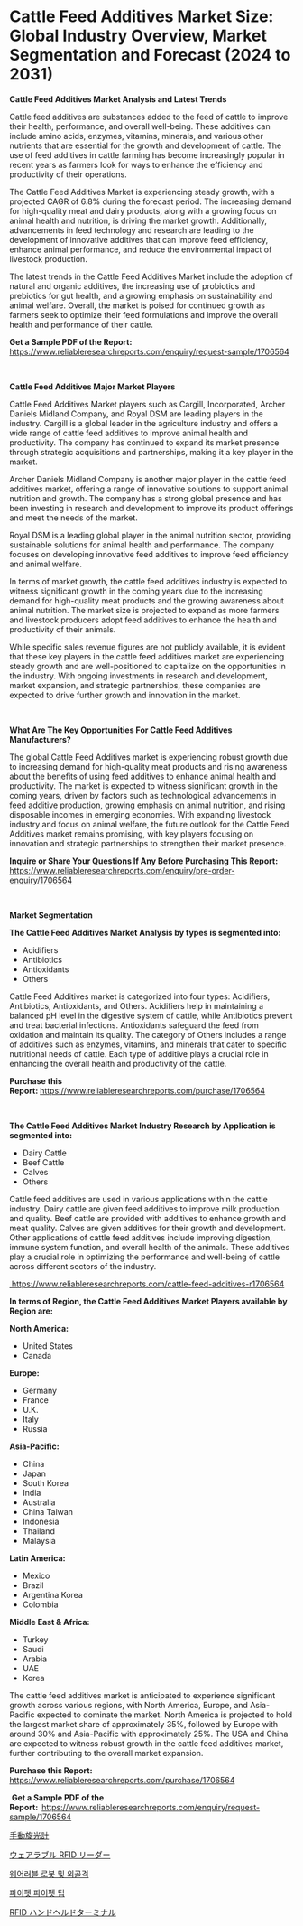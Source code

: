 <p><h1>Cattle Feed Additives Market Size: Global Industry Overview, Market Segmentation and Forecast (2024 to 2031)</h1></p><p><strong>Cattle Feed Additives Market Analysis and Latest Trends</strong></p>
<p><p>Cattle feed additives are substances added to the feed of cattle to improve their health, performance, and overall well-being. These additives can include amino acids, enzymes, vitamins, minerals, and various other nutrients that are essential for the growth and development of cattle. The use of feed additives in cattle farming has become increasingly popular in recent years as farmers look for ways to enhance the efficiency and productivity of their operations.</p><p>The Cattle Feed Additives Market is experiencing steady growth, with a projected CAGR of 6.8% during the forecast period. The increasing demand for high-quality meat and dairy products, along with a growing focus on animal health and nutrition, is driving the market growth. Additionally, advancements in feed technology and research are leading to the development of innovative additives that can improve feed efficiency, enhance animal performance, and reduce the environmental impact of livestock production.</p><p>The latest trends in the Cattle Feed Additives Market include the adoption of natural and organic additives, the increasing use of probiotics and prebiotics for gut health, and a growing emphasis on sustainability and animal welfare. Overall, the market is poised for continued growth as farmers seek to optimize their feed formulations and improve the overall health and performance of their cattle.</p></p>
<p><strong>Get a Sample PDF of the Report:&nbsp;</strong> <a href="https://www.reliableresearchreports.com/enquiry/request-sample/1706564">https://www.reliableresearchreports.com/enquiry/request-sample/1706564</a></p>
<p>&nbsp;</p>
<p><strong>Cattle Feed Additives Major Market Players</strong></p>
<p><p>Cattle Feed Additives Market players such as Cargill, Incorporated, Archer Daniels Midland Company, and Royal DSM are leading players in the industry. Cargill is a global leader in the agriculture industry and offers a wide range of cattle feed additives to improve animal health and productivity. The company has continued to expand its market presence through strategic acquisitions and partnerships, making it a key player in the market.</p><p>Archer Daniels Midland Company is another major player in the cattle feed additives market, offering a range of innovative solutions to support animal nutrition and growth. The company has a strong global presence and has been investing in research and development to improve its product offerings and meet the needs of the market.</p><p>Royal DSM is a leading global player in the animal nutrition sector, providing sustainable solutions for animal health and performance. The company focuses on developing innovative feed additives to improve feed efficiency and animal welfare.</p><p>In terms of market growth, the cattle feed additives industry is expected to witness significant growth in the coming years due to the increasing demand for high-quality meat products and the growing awareness about animal nutrition. The market size is projected to expand as more farmers and livestock producers adopt feed additives to enhance the health and productivity of their animals.</p><p>While specific sales revenue figures are not publicly available, it is evident that these key players in the cattle feed additives market are experiencing steady growth and are well-positioned to capitalize on the opportunities in the industry. With ongoing investments in research and development, market expansion, and strategic partnerships, these companies are expected to drive further growth and innovation in the market.</p></p>
<p>&nbsp;</p>
<p><strong>What Are The Key Opportunities For Cattle Feed Additives Manufacturers?</strong></p>
<p><p>The global Cattle Feed Additives market is experiencing robust growth due to increasing demand for high-quality meat products and rising awareness about the benefits of using feed additives to enhance animal health and productivity. The market is expected to witness significant growth in the coming years, driven by factors such as technological advancements in feed additive production, growing emphasis on animal nutrition, and rising disposable incomes in emerging economies. With expanding livestock industry and focus on animal welfare, the future outlook for the Cattle Feed Additives market remains promising, with key players focusing on innovation and strategic partnerships to strengthen their market presence.</p></p>
<p><strong>Inquire or Share Your Questions If Any Before Purchasing This Report:</strong> <a href="https://www.reliableresearchreports.com/enquiry/pre-order-enquiry/1706564">https://www.reliableresearchreports.com/enquiry/pre-order-enquiry/1706564</a></p>
<p>&nbsp;</p>
<p><strong>Market Segmentation</strong></p>
<p><strong>The Cattle Feed Additives Market Analysis by types is segmented into:</strong></p>
<p><ul><li>Acidifiers</li><li>Antibiotics</li><li>Antioxidants</li><li>Others</li></ul></p>
<p><p>Cattle Feed Additives market is categorized into four types: Acidifiers, Antibiotics, Antioxidants, and Others. Acidifiers help in maintaining a balanced pH level in the digestive system of cattle, while Antibiotics prevent and treat bacterial infections. Antioxidants safeguard the feed from oxidation and maintain its quality. The category of Others includes a range of additives such as enzymes, vitamins, and minerals that cater to specific nutritional needs of cattle. Each type of additive plays a crucial role in enhancing the overall health and productivity of the cattle.</p></p>
<p><strong>Purchase this Report:&nbsp;</strong><a href="https://www.reliableresearchreports.com/purchase/1706564">https://www.reliableresearchreports.com/purchase/1706564</a></p>
<p>&nbsp;</p>
<p><strong>The Cattle Feed Additives Market Industry Research by Application is segmented into:</strong></p>
<p><ul><li>Dairy Cattle</li><li>Beef Cattle</li><li>Calves</li><li>Others</li></ul></p>
<p><p>Cattle feed additives are used in various applications within the cattle industry. Dairy cattle are given feed additives to improve milk production and quality. Beef cattle are provided with additives to enhance growth and meat quality. Calves are given additives for their growth and development. Other applications of cattle feed additives include improving digestion, immune system function, and overall health of the animals. These additives play a crucial role in optimizing the performance and well-being of cattle across different sectors of the industry.</p></p>
<p><a href="https://www.reliableresearchreports.com/cattle-feed-additives-r1706564">&nbsp;https://www.reliableresearchreports.com/cattle-feed-additives-r1706564</a></p>
<p><strong>In terms of Region, the Cattle Feed Additives Market Players available by Region are:</strong></p>
<p>
    <p> <strong> North America: </strong>
        <ul>
            <li>United States</li>
            <li>Canada</li>
        </ul>
        </p> 
    <p> <strong> Europe: </strong>
        <ul>
            <li>Germany</li>
            <li>France</li>
            <li>U.K.</li>
            <li>Italy</li>
            <li>Russia</li>
        </ul>
        </p> 
    <p> <strong> Asia-Pacific: </strong>
        <ul>
            <li>China</li>
            <li>Japan</li>
            <li>South Korea</li>
            <li>India</li>
            <li>Australia</li>
            <li>China Taiwan</li>
            <li>Indonesia</li>
            <li>Thailand</li>
            <li>Malaysia</li>
        </ul>
        </p> 
    <p> <strong> Latin America: </strong>
        <ul>
            <li>Mexico</li>
            <li>Brazil</li>
            <li>Argentina Korea</li>
            <li>Colombia</li>
        </ul>
        </p> 
    <p> <strong> Middle East & Africa: </strong>
        <ul>
            <li>Turkey</li>
            <li>Saudi</li>
            <li>Arabia</li>
            <li>UAE</li>
            <li>Korea</li>
        </ul>
    </p>
    </p>
<p><p>The cattle feed additives market is anticipated to experience significant growth across various regions, with North America, Europe, and Asia-Pacific expected to dominate the market. North America is projected to hold the largest market share of approximately 35%, followed by Europe with around 30% and Asia-Pacific with approximately 25%. The USA and China are expected to witness robust growth in the cattle feed additives market, further contributing to the overall market expansion.</p></p>
<p><strong>Purchase this Report: </strong><a href="https://www.reliableresearchreports.com/purchase/1706564">https://www.reliableresearchreports.com/purchase/1706564</a></p>
<p>&nbsp;<strong>Get a Sample PDF of the Report:&nbsp;&nbsp;</strong><a href="https://www.reliableresearchreports.com/enquiry/request-sample/1706564">https://www.reliableresearchreports.com/enquiry/request-sample/1706564</a></p>
<p><strong></strong></p>
<p><p><a href="https://medium.com/@grarrity46851/%E3%82%B0%E3%83%AD%E3%83%BC%E3%83%90%E3%83%AB%E3%83%9E%E3%83%8B%E3%83%A5%E3%82%A2%E3%83%AB%E3%83%9D%E3%83%A9%E3%83%AA%E3%83%A1%E3%83%BC%E3%82%BF%E3%83%BC%E5%B8%82%E5%A0%B4%E3%81%AE%E5%8C%85%E6%8B%AC%E7%9A%84%E5%88%86%E6%9E%90-%E6%88%90%E9%95%B7%E3%83%88%E3%83%AC%E3%83%B3%E3%83%89%E3%81%A8%E5%B8%82%E5%A0%B4%E4%BA%88%E6%B8%AC-2024%E5%B9%B4-2031%E5%B9%B4-ebb153994777">手動旋光計</a></p><p><a href="https://github.com/efcvopdgkdx128/Market-Research-Report-List-2/blob/main/1943405119533.md">ウェアラブル RFID リーダー</a></p><p><a href="https://github.com/Elenrrera7685/Market-Research-Report-List-2/blob/main/4753314126746.md">웨어러블 로봇 및 외골격</a></p><p><a href="https://github.com/vsn7qpua81q/Market-Research-Report-List-2/blob/main/3083334126745.md">파이펫 파이펫 팁</a></p><p><a href="https://github.com/DeonBoer2023/Market-Research-Report-List-1/blob/main/9982919119532.md">RFID ハンドヘルドターミナル</a></p></p>